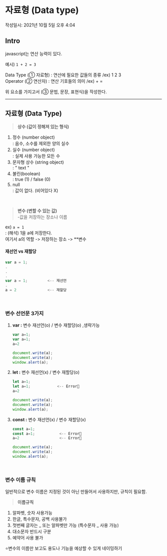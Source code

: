 # 자료형 (Data type)
작성일시: 2021년 10월 5일 오후 4:04

## Intro

javascript는 연산 능력이 있다.

 예시) `1 + 2 = 3`

Data Type (① 자료형) : 연산에 필요한 값들의 종류 /ex) 1 2 3<br/>
Operator (② 연산자) : 연산 기호들의 의미 /ex) + =

위 요소를 가지고서 (③ 문법, 문장, 표현식)을 작성한다.

---

## 자료형 (Data Type)

> **상수 (값이 정해져 있는 형식)**
>
1. 정수 (number object)<br/>
: 음수, 소수를 제외한 양의 실수
2. 실수 (number object)<br/>
: 실제 사용 가능한 모든 수
3. 문자형 상수 (string object)<br/>
: " text "
4. 불린(boolean)<br/>
: true (1) / false (0)
5. null<br/>
: 값이 없다. (비어있다 X)

<br/>

> **변수 (변할 수 있는 값)**<br/>
-값을 저장하는 장소나 이름

  ex)  `a = 1`<br/>
        : (해석) 1을 a에 저장한다.<br/>
          여기서 a의 역할 -> 저장하는 장소 -> **변수

#### 재선언 vs 재할당
```jsx
var a = 1;
.
.
.
var a = 1;         <-- 재선언
.
a = 2              <-- 재할당
```

<br/>

### 변수 선언문 3가지

1. **var :** 변수 재선언(o) / 변수 재할당(o)     ,생략가능

    ```jsx
    var a=1;
    var a=1;
    a=2

    document.write(a);
    document.write(a);
    window.alert(a);
    ```

2. **let :** 변수 재선언(x) / 변수 재할당(o)

    ```jsx
    let a=1;
    let a=1;            <-- Error🔴
    a=2

    document.write(a);
    document.write(a);
    window.alert(a);
    ```

3. **const :** 변수 재선언(x) / 변수 재할당(x)

    ```jsx
    const a=1;
    const a=1;           <-- Error🔴
    a=2                  <-- Error🔴

    document.write(a);
    document.write(a);
    window.alert(a);
    ```
<br/>

### 변수 이름 규칙

일반적으로 변수 이름은 지정된 것이 아닌 만들어서 사용하지만, 규칙이 필요함.

> **이름규칙**

1. 알파벳, 숫자 사용가능
2. 한글, 특수문자, 공백 사용불가
3. 첫번째 글자는 _ 또는 알파벳만 가능 (특수문자 _ 사용 가능)
4. 대소문자 반드시 구분
5. 예약어 사용 불가

⭐변수의 이름만 보고도 용도나 기능을 예상할 수 있게 네이밍하기